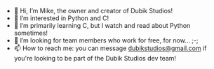 - 👋 Hi, I’m Mike, the owner and creator of Dubik Studios!
- 👀 I’m interested in Python and C!
- 🌱 I’m primarily learning C, but I watch and read about Python sometimes!
- 💞️ I’m looking for team members who work for free, for now... ;-;
- 📫 How to reach me: you can message dubikstudios@gmail.com if you're looking to be part of the Dubik Studios dev team!

<!---
DubikStudios-Mike/DubikStudios-Mike is a ✨ S P E C I A L ✨ repository because it's `README.md` (this file) appears on my GitHub profile.
--->
